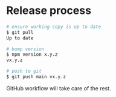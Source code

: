 # Release process

```bash
# ensure working copy is up to date
$ git pull
Up to date

# bump version
$ npm version x.y.z
vx.y.z

# push to git
$ git push main vx.y.z
```

GitHub workflow will take care of the rest.
